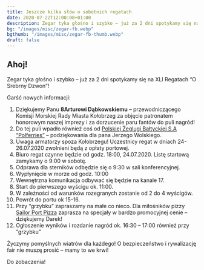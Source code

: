 ```yaml
---
title: Jeszcze kilka słów o sobotnich regatach
date: 2020-07-22T12:00:00+01:00
description: Zegar tyka głośno i szybko – już za 2 dni spotykamy się na XLI Regatach “O Srebrny Dzwon”! Garść nowych informacji.
bg: "/images/misc/zegar-fb.webp"
bgthumb: "/images/misc/zegar-fb-thumb.webp"
draft: false
---
```


## Ahoj!
Zegar tyka głośno i szybko – już za 2 dni spotykamy się na XLI Regatach “O Srebrny Dzwon”!

Garść nowych informacji:

1. Dziękujemy Panu **8Arturowi Dąbkowskiemu** – przewodniczącego Komisji Morskiej Rady Miasta Kołobrzeg za objęcie patronatem honorowym naszej imprezy i za dorzucenie paru fantów do puli nagród!
1. Do tej puli wpadło również coś od [Polskiej Żeglugi Bałtyckiej S.A “Polferries”](https://polferries.pl) – podziękowania dla pana Jerzego Wolskiego.
1. Uwaga armatorzy spoza Kołobrzegu! Uczestnicy regat w dniach 24-26.07.2020 zwolnieni będą z opłaty portowej.
1. Biuro regat czynne będzie od godz. 18:00, 24.07.2020. Listę startową zamykamy o 9:00 w sobotę.
1. Odprawa dla sterników odbędzie się o 9:30 w sali konferencyjnej.
1. Wypłynięcie w morze od godz. 10:00
1. Wewnętrzna komunikacja odbywać się będzie na kanale 17.
1. Start do pierwszego wyścigu ok. 11:00.
1. W zależności od warunków rozegranych zostanie od 2 do 4 wyścigów.
1. Powrót do portu ok 15-16.
1. Przy “grzybku” zapraszamy na małe co nieco. Dla miłośników pizzy [Sailor Port Pizza](http://www.sailorport.pl) zaprasza na specjały w bardzo promocyjnej cenie –  dziękujemy Darek!
1. Ogłoszenie wyników i rozdanie nagród ok. 16:30 – 17:00 również przy “grzybku”

Życzymy pomyślnych wiatrów dla każdego! O bezpieczeństwo i rywalizację fair nie muszę prosić – mamy to we krwi!

Do zobaczenia!